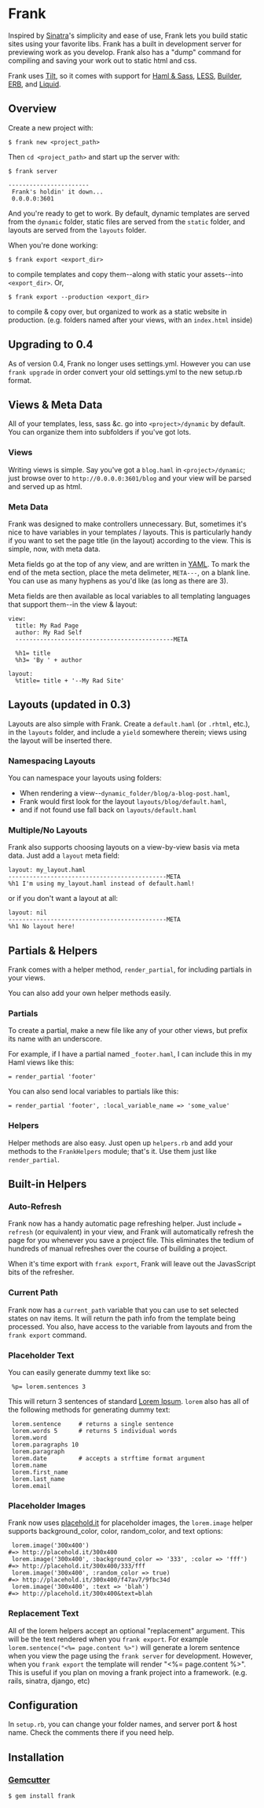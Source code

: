 Frank
=========

Inspired by [Sinatra][0]'s simplicity and ease of use, Frank lets you build
static sites using your favorite libs. Frank has a built in development server
for previewing work as you develop. Frank also has a "dump" command for compiling and saving
your work out to static html and css.

Frank uses [Tilt][1], so it
comes with support for [Haml & Sass][2], [LESS][10], [Builder][3], [ERB][4], and
[Liquid][5].

Overview
--------

Create a new project with:

    $ frank new <project_path>

Then `cd <project_path>` and start up the server with:

    $ frank server

    -----------------------
     Frank's holdin' it down...
     0.0.0.0:3601

And you're ready to get to work. By default, dynamic templates are served from the `dynamic` folder,
static files are served from the `static` folder, and layouts are served from the `layouts` folder.

When you're done working:

    $ frank export <export_dir>

to compile templates and copy them--along with static your assets--into `<export_dir>`. Or,

    $ frank export --production <export_dir>

to compile & copy over, but organized to work as a static website in production. (e.g. folders named after your views, with an `index.html` inside)

Upgrading to 0.4
-------------------------

As of version 0.4, Frank no longer uses settings.yml. However you can use `frank upgrade` in order convert your old settings.yml to the new setup.rb format.

Views & Meta Data
-------------------------

All of your templates, less, sass &c. go into `<project>/dynamic` by default.
You can organize them into subfolders if you've got lots.

### Views

Writing views is simple. Say you've got a `blog.haml` in `<project>/dynamic`; just browse over to
`http://0.0.0.0:3601/blog` and your view will be parsed and served up as html.


### Meta Data

Frank was designed to make controllers unnecessary. But, sometimes it's nice to have
variables in your templates / layouts. This is particularly handy if you want to set the page
title (in the layout) according to the view. This is simple, now, with meta data.

Meta fields go at the top of any view, and are written in [YAML][13]. To mark the end
of the meta section, place the meta delimeter, `META---`, on a blank line. You can
use as many hyphens as you'd like (as long as there are 3).

Meta fields are then available as local variables to all templating languages that
support them--in the view & layout:

    view:
      title: My Rad Page
      author: My Rad Self
      ---------------------------------------------META

      %h1= title
      %h3= 'By ' + author

    layout:
      %title= title + '--My Rad Site'



Layouts (updated in 0.3)
-----------------------------

Layouts are also simple with Frank. Create a `default.haml` (or `.rhtml`, etc.),
in the `layouts` folder, and include a `yield` somewhere therein; views using the
layout will be inserted there.

### Namespacing Layouts
You can namespace your layouts using folders:

  * When rendering a view--`dynamic_folder/blog/a-blog-post.haml`,
  * Frank would first look for the layout `layouts/blog/default.haml`,
  * and if not found use fall back on `layouts/default.haml`

### Multiple/No Layouts

Frank also supports choosing layouts on a view-by-view basis via meta data. Just add a
`layout` meta field:

    layout: my_layout.haml
    ---------------------------------------------META
    %h1 I'm using my_layout.haml instead of default.haml!

or if you don't want a layout at all:

    layout: nil
    ---------------------------------------------META
    %h1 No layout here!



Partials & Helpers
------------------

Frank comes with a helper method, `render_partial`, for including partials
in your views.

You can also add your own helper methods easily.

### Partials

To create a partial, make a new file like any of your other views, but
prefix its name with an underscore.

For example, if I have a partial named `_footer.haml`, I can include this
in my Haml views like this:

    = render_partial 'footer'

You can also send local variables to partials like this:

    = render_partial 'footer', :local_variable_name => 'some_value'

### Helpers

Helper methods are also easy. Just open up `helpers.rb` and add your methods
to the `FrankHelpers` module; that's it. Use them just like `render_partial`.



Built-in Helpers
----------------

### Auto-Refresh

Frank now has a handy automatic page refreshing helper. Just include `= refresh`
(or equivalent) in your view, and Frank will automatically refresh the page for you whenever you
save a project file. This eliminates the tedium of hundreds of manual refreshes over the course
of building a project.

When it's time export with `frank export`, Frank will leave out the JavasScript bits of the refresher.

### Current Path

Frank now has a `current_path` variable that you can use to set selected states on nav items.
It will return the path info from the template being processed. You also, have access to the variable from layouts and from the `frank export` command.

### Placeholder Text

You can easily generate dummy text like so:

     %p= lorem.sentences 3

This will return 3 sentences of standard [Lorem Ipsum][11]. `lorem` also has all of the following methods for generating dummy text:

     lorem.sentence     # returns a single sentence
     lorem.words 5      # returns 5 individual words
     lorem.word
     lorem.paragraphs 10
     lorem.paragraph
     lorem.date         # accepts a strftime format argument
     lorem.name
     lorem.first_name
     lorem.last_name
     lorem.email


### Placeholder Images

Frank now uses [placehold.it][14] for placeholder images, the `lorem.image` helper supports background_color, color, random_color, and text options:

     lorem.image('300x400')                                               #=> http://placehold.it/300x400
     lorem.image('300x400', :background_color => '333', :color => 'fff')  #=> http://placehold.it/300x400/333/fff
     lorem.image('300x400', :random_color => true)                        #=> http://placehold.it/300x400/f47av7/9fbc34d
     lorem.image('300x400', :text => 'blah')                              #=> http://placehold.it/300x400&text=blah

### Replacement Text

All of the lorem helpers accept an optional "replacement" argument. This will be the text rendered when you `frank export`.
For example `lorem.sentence("<%= page.content %>")` will generate a lorem sentence when you view the page using the `frank server` for development.
However, when you `frank export` the template will render "<%= page.content %>". This is useful if you plan on moving a frank project
into a framework. (e.g. rails, sinatra, django, etc)


Configuration
-------------

In `setup.rb`, you can change your folder names, and server port & host name.
Check the comments there if you need help.

Installation
------------

### [Gemcutter](http://gemcutter.org/)

    $ gem install frank


[0]: http://www.sinatrarb.com/
[1]: http://github.com/rtomayko/tilt
[2]: http://haml-lang.com/
[3]: http://builder.rubyforge.org/
[4]: http://www.ruby-doc.org/stdlib/libdoc/erb/rdoc/
[5]: http://www.liquidmarkup.org/
[8]: http://lesscss.org/
[9]: http://rack.rubyforge.org/
[10]: http://lesscss.org/
[11]: http://en.wikipedia.org/wiki/Lorem_ipsum
[12]: http://www.imagemagick.org/script/binary-releases.php?ImageMagick=4pg9cdfr8e6gn7aru9mtelepr3
[13]: http://www.yaml.org/start.html
[14]: http://placehold.it
